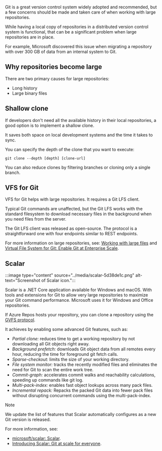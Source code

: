 Git is a great version control system widely adopted and recommended, but a few concerns should be made and taken care of when working with large repositories.

While having a local copy of repositories in a distributed version control system is functional, that can be a significant problem when large repositories are in place.

For example, Microsoft discovered this issue when migrating a repository with over 300 GB of data from an internal system to Git.

## Why repositories become large

There are two primary causes for large repositories:

 -  Long history
 -  Large binary files

## Shallow clone

If developers don't need all the available history in their local repositories, a good option is to implement a shallow clone.

It saves both space on local development systems and the time it takes to sync.

You can specify the depth of the clone that you want to execute:

```DOS
git clone --depth [depth] [clone-url]

```

You can also reduce clones by filtering branches or cloning only a single branch.

## VFS for Git

VFS for Git helps with large repositories. It requires a Git LFS client.

Typical Git commands are unaffected, but the Git LFS works with the standard filesystem to download necessary files in the background when you need files from the server.

The Git LFS client was released as open-source. The protocol is a straightforward one with four endpoints similar to REST endpoints.

For more information on large repositories, see: [Working with large files](https://docs.github.com/repositories/working-with-files/managing-large-files) and [Virtual File System for Git: Enable Git at Enterprise Scale](https://github.com/microsoft/VFSForGit).

## Scalar

:::image type="content" source="../media/scalar-5d38de1c.png" alt-text="Screenshot of Scalar icon.":::


Scalar is a .NET Core application available for Windows and macOS. With tools and extensions for Git to allow very large repositories to maximize your Git command performance. Microsoft uses it for Windows and Office repositories.

If Azure Repos hosts your repository, you can clone a repository using the [GVFS protocol](https://github.com/microsoft/VFSForGit/blob/master/Protocol.md#the-gvfs-protocol-v1).

It achieves by enabling some advanced Git features, such as:

 -  *Partial clone:* reduces time to get a working repository by not downloading all Git objects right away.
 -  *Background prefetch:* downloads Git object data from all remotes every hour, reducing the time for foreground git fetch calls.
 -  *Sparse-checkout:* limits the size of your working directory.
 -  *File system monitor:* tracks the recently modified files and eliminates the need for Git to scan the entire work tree.
 -  *Commit-graph:* accelerates commit walks and reachability calculations, speeding up commands like git log.
 -  *Multi-pack-index:* enables fast object lookups across many pack files.
 -  *Incremental repack:* Repacks the packed Git data into fewer pack files without disrupting concurrent commands using the multi-pack-index.

> [!NOTE]
> We update the list of features that Scalar automatically configures as a new Git version is released.

For more information, see:

 -  [microsoft/scalar: Scalar](https://github.com/microsoft/scalar/).
 -  [Introducing Scalar: Git at scale for everyone](https://devblogs.microsoft.com/devops/introducing-scalar/).
